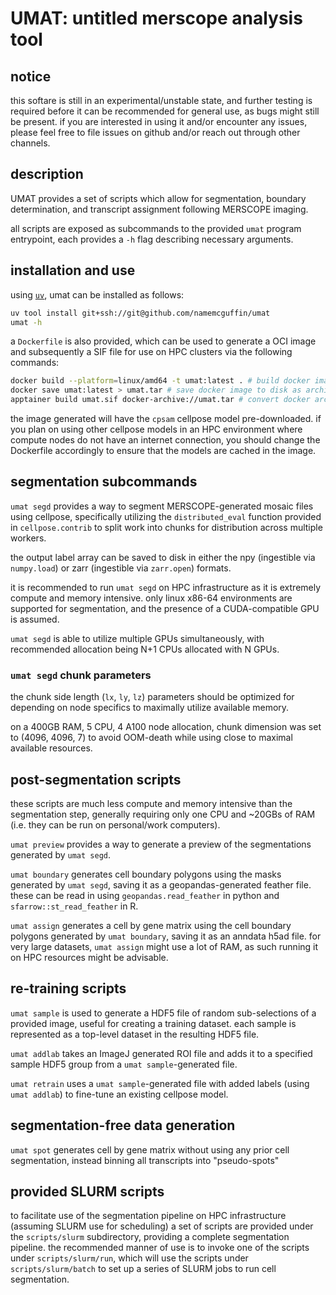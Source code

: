 # UMAT: untitled merscope analysis tool

## notice

this softare is still in an experimental/unstable state, and further testing is required before it can be recommended for general use, as bugs might still be present.
if you are interested in using it and/or encounter any issues, please feel free to file issues on github and/or reach out through other channels.

## description

UMAT provides a set of scripts which allow for segmentation, boundary determination, and transcript assignment following MERSCOPE imaging.

all scripts are exposed as subcommands to the provided `umat` program entrypoint, each provides a `-h` flag describing necessary arguments.

## installation and use

using [`uv`](https://docs.astral.sh/uv/getting-started/installation/), umat can be installed as follows:

```bash
uv tool install git+ssh://git@github.com/namemcguffin/umat
umat -h
```

a `Dockerfile` is also provided, which can be used to generate a OCI image and subsequently a SIF file for use on HPC clusters via the following commands:

```bash
docker build --platform=linux/amd64 -t umat:latest . # build docker image
docker save umat:latest > umat.tar # save docker image to disk as archive
apptainer build umat.sif docker-archive://umat.tar # convert docker archive to sif
```

the image generated will have the `cpsam` cellpose model pre-downloaded.
if you plan on using other cellpose models in an HPC environment where compute nodes do not have an internet connection, you should change the Dockerfile accordingly to ensure that the models are cached in the image.

## segmentation subcommands

`umat segd` provides a way to segment MERSCOPE-generated mosaic files using cellpose, specifically utilizing the `distributed_eval` function provided in `cellpose.contrib` to split work into chunks for distribution across multiple workers.

the output label array can be saved to disk in either the npy (ingestible via `numpy.load`) or zarr (ingestible via `zarr.open`) formats.

it is recommended to run `umat segd` on HPC infrastructure as it is extremely compute and memory intensive.
only linux x86-64 environments are supported for segmentation, and the presence of a CUDA-compatible GPU is assumed.

`umat segd` is able to utilize multiple GPUs simultaneously, with recommended allocation being N+1 CPUs allocated with N GPUs.

### `umat segd` chunk parameters

the chunk side length (`lx`, `ly`, `lz`) parameters should be optimized for depending on node specifics to maximally utilize available memory.

on a 400GB RAM, 5 CPU, 4 A100 node allocation, chunk dimension was set to (4096, 4096, 7) to avoid OOM-death while using close to maximal available resources.

## post-segmentation scripts

these scripts are much less compute and memory intensive than the segmentation step, generally requiring only one CPU and ~20GBs of RAM (i.e. they can be run on personal/work computers).

`umat preview` provides a way to generate a preview of the segmentations generated by `umat segd`.

`umat boundary` generates cell boundary polygons using the masks generated by `umat segd`, saving it as a geopandas-generated feather file.
these can be read in using `geopandas.read_feather` in python and `sfarrow::st_read_feather` in R.

`umat assign` generates a cell by gene matrix using the cell boundary polygons generated by `umat boundary`, saving it as an anndata h5ad file.
for very large datasets, `umat assign` might use a lot of RAM, as such running it on HPC resources might be advisable.

## re-training scripts

`umat sample` is used to generate a HDF5 file of random sub-selections of a provided image, useful for creating a training dataset.
each sample is represented as a top-level dataset in the resulting HDF5 file.

`umat addlab` takes an ImageJ generated ROI file and adds it to a specified sample HDF5 group from a `umat sample`-generated file.

`umat retrain` uses a `umat sample`-generated file with added labels (using `umat addlab`) to fine-tune an existing cellpose model.

## segmentation-free data generation

`umat spot` generates cell by gene matrix without using any prior cell segmentation, instead binning all transcripts into "pseudo-spots"

## provided SLURM scripts

to facilitate use of the segmentation pipeline on HPC infrastructure (assuming SLURM use for scheduling) a set of scripts are provided under the `scripts/slurm` subdirectory, providing a complete segmentation pipeline.
the recommended manner of use is to invoke one of the scripts under `scripts/slurm/run`, which will use the scripts under `scripts/slurm/batch` to set up a series of SLURM jobs to run cell segmentation.
